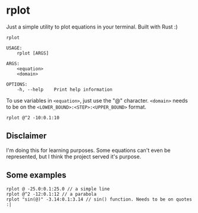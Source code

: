 # rplot

Just a simple utility to plot equations in your terminal. Built with Rust :)

```
rplot

USAGE:
    rplot [ARGS]

ARGS:
    <equation>
    <domain>

OPTIONS:
    -h, --help    Print help information
```

To use variables in `<equation>`, just use the "@" character.
`<domain>` needs to be on the `<LOWER_BOUND>:<STEP>:<UPPER_BOUND>` format.
```
rplot @^2 -10:0.1:10
```

## Disclaimer
I'm doing this for learning purposes. Some equations can't even be represented, but I think the project served it's purpose.

## Some examples
```
rplot @ -25.0:0.1:25.0 // a simple line
rplot @^2 -12:0.1:12 // a parabola
rplot "sin(@)" -3.14:0.1:3.14 // sin() function. Needs to be on quotes :|
```
